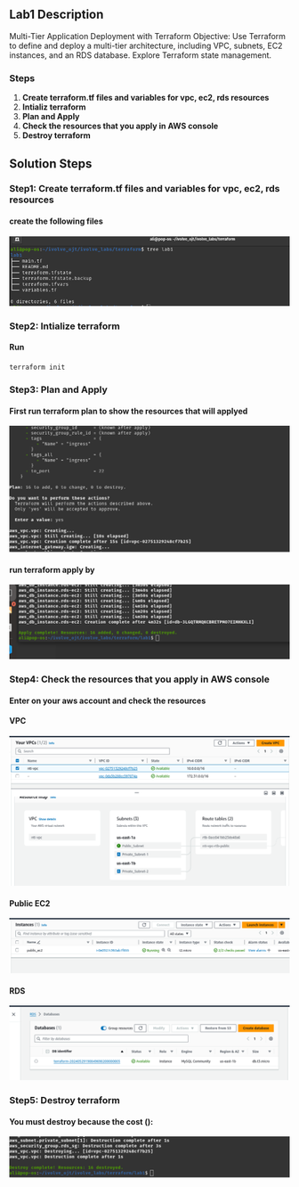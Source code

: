 ## Lab1 Description 

 Multi-Tier Application Deployment with Terraform Objective: Use Terraform to define and deploy a multi-tier architecture, including VPC, subnets, EC2 instances, and an RDS database. Explore Terraform state management.

### Steps 
1. **Create terraform.tf files and variables for vpc, ec2, rds resources**
2. **Intializ terraform**
3. **Plan and Apply**
4. **Check the resources that you apply in AWS console**
5. **Destroy terraform**


## Solution Steps

### Step1: Create terraform.tf files and variables for vpc, ec2, rds resources

  #### create the following files

  ![](https://github.com/AliKhamed/ivolve_labs/blob/main/terraform/lab1/screenshots/tree.png)
 

### Step2: Intialize terraform

#### Run 
  ```
  terraform init

  ```
### Step3: Plan and Apply
#### First run terraform plan to show the resources that will applyed

![](https://github.com/AliKhamed/ivolve_labs/blob/main/terraform/lab1/screenshots/t-apply2.png)

#### run terraform apply by 

![](https://github.com/AliKhamed/ivolve_labs/blob/main/terraform/lab1/screenshots/t-apply.png)

### Step4: Check the resources that you apply in AWS console
#### Enter on your aws account and check the resources
#### VPC
  ![](https://github.com/AliKhamed/ivolve_labs/blob/main/terraform/lab1/screenshots/vpc.png)

#### Public EC2
  ![](https://github.com/AliKhamed/ivolve_labs/blob/main/terraform/lab1/screenshots/public-ec2.png)

#### RDS
  ![](https://github.com/AliKhamed/ivolve_labs/blob/main/terraform/lab1/screenshots/rds.png)

### Step5: Destroy terraform
#### You must destroy because the cost ():
  ![](https://github.com/AliKhamed/ivolve_labs/blob/main/terraform/lab1/screenshots/destroy.png)

  

